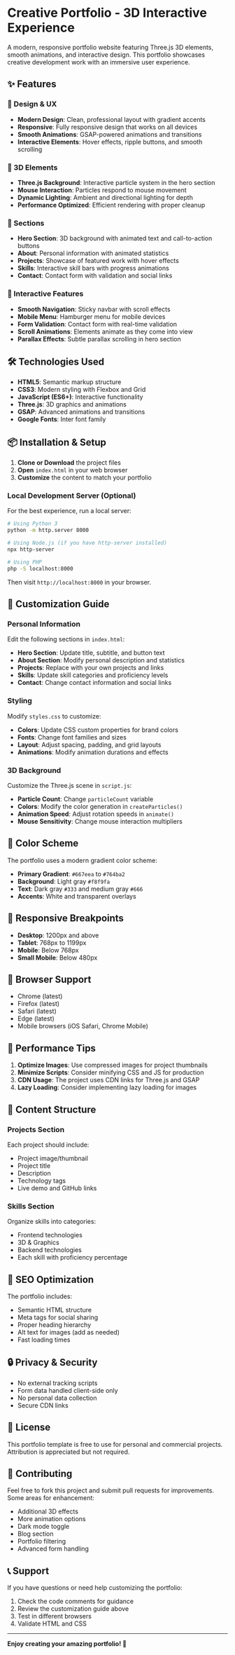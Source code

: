 # Creative Portfolio - 3D Interactive Experience

A modern, responsive portfolio website featuring Three.js 3D elements, smooth animations, and interactive design. This portfolio showcases creative development work with an immersive user experience.

## ✨ Features

### 🎨 Design & UX
- **Modern Design**: Clean, professional layout with gradient accents
- **Responsive**: Fully responsive design that works on all devices
- **Smooth Animations**: GSAP-powered animations and transitions
- **Interactive Elements**: Hover effects, ripple buttons, and smooth scrolling

### 🌟 3D Elements
- **Three.js Background**: Interactive particle system in the hero section
- **Mouse Interaction**: Particles respond to mouse movement
- **Dynamic Lighting**: Ambient and directional lighting for depth
- **Performance Optimized**: Efficient rendering with proper cleanup

### 📱 Sections
- **Hero Section**: 3D background with animated text and call-to-action buttons
- **About**: Personal information with animated statistics
- **Projects**: Showcase of featured work with hover effects
- **Skills**: Interactive skill bars with progress animations
- **Contact**: Contact form with validation and social links

### 🚀 Interactive Features
- **Smooth Navigation**: Sticky navbar with scroll effects
- **Mobile Menu**: Hamburger menu for mobile devices
- **Form Validation**: Contact form with real-time validation
- **Scroll Animations**: Elements animate as they come into view
- **Parallax Effects**: Subtle parallax scrolling in hero section

## 🛠️ Technologies Used

- **HTML5**: Semantic markup structure
- **CSS3**: Modern styling with Flexbox and Grid
- **JavaScript (ES6+)**: Interactive functionality
- **Three.js**: 3D graphics and animations
- **GSAP**: Advanced animations and transitions
- **Google Fonts**: Inter font family

## 📦 Installation & Setup

1. **Clone or Download** the project files
2. **Open** `index.html` in your web browser
3. **Customize** the content to match your portfolio

### Local Development Server (Optional)

For the best experience, run a local server:

```bash
# Using Python 3
python -m http.server 8000

# Using Node.js (if you have http-server installed)
npx http-server

# Using PHP
php -S localhost:8000
```

Then visit `http://localhost:8000` in your browser.

## 🎯 Customization Guide

### Personal Information
Edit the following sections in `index.html`:

- **Hero Section**: Update title, subtitle, and button text
- **About Section**: Modify personal description and statistics
- **Projects**: Replace with your own projects and links
- **Skills**: Update skill categories and proficiency levels
- **Contact**: Change contact information and social links

### Styling
Modify `styles.css` to customize:

- **Colors**: Update CSS custom properties for brand colors
- **Fonts**: Change font families and sizes
- **Layout**: Adjust spacing, padding, and grid layouts
- **Animations**: Modify animation durations and effects

### 3D Background
Customize the Three.js scene in `script.js`:

- **Particle Count**: Change `particleCount` variable
- **Colors**: Modify the color generation in `createParticles()`
- **Animation Speed**: Adjust rotation speeds in `animate()`
- **Mouse Sensitivity**: Change mouse interaction multipliers

## 🎨 Color Scheme

The portfolio uses a modern gradient color scheme:
- **Primary Gradient**: `#667eea` to `#764ba2`
- **Background**: Light gray `#f8f9fa`
- **Text**: Dark gray `#333` and medium gray `#666`
- **Accents**: White and transparent overlays

## 📱 Responsive Breakpoints

- **Desktop**: 1200px and above
- **Tablet**: 768px to 1199px
- **Mobile**: Below 768px
- **Small Mobile**: Below 480px

## 🔧 Browser Support

- Chrome (latest)
- Firefox (latest)
- Safari (latest)
- Edge (latest)
- Mobile browsers (iOS Safari, Chrome Mobile)

## 🚀 Performance Tips

1. **Optimize Images**: Use compressed images for project thumbnails
2. **Minimize Scripts**: Consider minifying CSS and JS for production
3. **CDN Usage**: The project uses CDN links for Three.js and GSAP
4. **Lazy Loading**: Consider implementing lazy loading for images

## 📝 Content Structure

### Projects Section
Each project should include:
- Project image/thumbnail
- Project title
- Description
- Technology tags
- Live demo and GitHub links

### Skills Section
Organize skills into categories:
- Frontend technologies
- 3D & Graphics
- Backend technologies
- Each skill with proficiency percentage

## 🎯 SEO Optimization

The portfolio includes:
- Semantic HTML structure
- Meta tags for social sharing
- Proper heading hierarchy
- Alt text for images (add as needed)
- Fast loading times

## 🔒 Privacy & Security

- No external tracking scripts
- Form data handled client-side only
- No personal data collection
- Secure CDN links

## 📄 License

This portfolio template is free to use for personal and commercial projects. Attribution is appreciated but not required.

## 🤝 Contributing

Feel free to fork this project and submit pull requests for improvements. Some areas for enhancement:

- Additional 3D effects
- More animation options
- Dark mode toggle
- Blog section
- Portfolio filtering
- Advanced form handling

## 📞 Support

If you have questions or need help customizing the portfolio:

1. Check the code comments for guidance
2. Review the customization guide above
3. Test in different browsers
4. Validate HTML and CSS

---

**Enjoy creating your amazing portfolio! 🚀** 